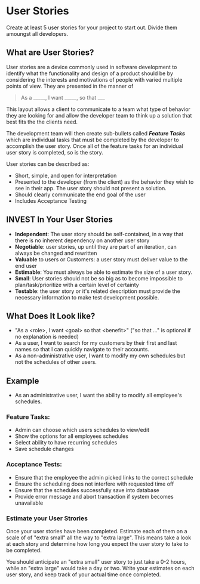 # User Stories

Create at least 5 user stories for your project to start out. Divide them amoungst all developers.

## What are User Stories?

User stories are a device commonly used in software development to identify what the functionality and design of a product should be by considering the interests and motivations of people with varied multiple points of view. They are presented in the manner of

> As a _____, I want _____, so that ___

This layout allows a client to communicate to a team what type of behavior they are looking for and allow the developer team to think up a solution that best fits the the clients need.

The development team will then create sub-bullets called ***Feature Tasks*** which are individual tasks that must be completed by the developer to accomplish the user story. Once all of the feature tasks for an individual user story is completed, so is the story. 

User stories can be described as: 

- Short, simple, and open for interpretation
- Presented to the developer (from the client) as the behavior they wish to see in their app. The user story should not present a solution.
- Should clearly communicate the end goal of the user
- Includes Acceptance Testing

## INVEST In Your User Stories
- **Independent**: The user story should be self-contained, in a way that there is no inherent dependency on another user story
- **Negotiable**: user stories, up until they are part of an iteration, can always be changed and rewritten
- **Valuable** to users or Customers: a user story must deliver value to the end user
- **Estimable**: You must always be able to estimate the size of a user story.
- **Small**: User stories should not be so big as to become impossible to plan/task/prioritize  with a certain level of certainty
- **Testable**: the user story or it's related description must provide the necessary information to make test development possible. 

## What Does It Look like?
- "As a \<role>, I want \<goal> so that \<benefit>" ("so that ..." is optional if no explanation is needed)
- As a user, I want to search for my customers by their first and last names so that I can quickly navigate to their accounts.
- As a non-administrative user, I want to modify my own schedules but not the schedules of other users.

## Example
- As an administrative user, I want the ability to modify all employee's schedules.

### Feature Tasks:
- Admin can choose which users schedules to view/edit
- Show the options for all employees schedules
- Select ability to have recurring schedules
- Save schedule changes

### Acceptance Tests:
- Ensure that the employee the admin picked links to the correct schedule
- Ensure the scheduling does not interfere with requested time off
- Ensure that the schedules successfully save into database
- Provide error message and abort transaction if system becomes unavailable


### Estimate your User Strories

Once your user stories have been completed. Estimate each of them on a scale of of "extra small" all the way to "extra large". This means take a look at each story and determine how long you expect the user story to take to be completed. 

You should anticipate an "extra small" user story to just take a 0-2 hours, while an "extra large" would take a day or two. Write your estimates on each user story, and keep track of your actual time once completed.